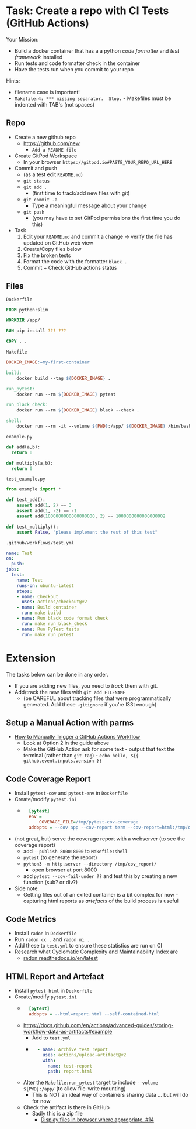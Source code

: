 Task: Create a repo with CI Tests (GitHub Actions)
=================================

Your Mission:
* Build a docker container that has a a python _code formatter_ and _test framework_ installed
* Run tests and code formatter check in the container
* Have the tests run when you commit to your repo


Hints:
* filename case is important!
* `Makefile:4: *** missing separator.  Stop.` - Makefiles must be indented with TAB's (not spaces)


Repo
----

* Create a new github repo
    * https://github.com/new
        * `Add a README file`
* Create GitPod Workspace
    * In your browser `https://gitpod.io#PASTE_YOUR_REPO_URL_HERE`
* Commit and push
    * (as a test edit `README.md`)
    * `git status`
    * `git add .` 
        * (first time to track/add new files with git)
    * `git commit -a`
        * Type a meaningful message about your change
    * `git push`
        * (you may have to set GitPod permissions the first time you do this)
* Task
    1. Edit your `README.md` and commit a change -> verify the file has updated on GitHub web view
    2. Create/Copy files below
    3. Fix the broken tests
    4. Format the code with the formatter `black .`
    5. Commit + Check GitHub actions status


Files
-----

`Dockerfile`
```Dockerfile
FROM python:slim

WORKDIR /app/

RUN pip install ??? ???

COPY . .
```

`Makefile`
```Makefile
DOCKER_IMAGE:=my-first-container

build:
	docker build --tag ${DOCKER_IMAGE} .

run_pytest:
	docker run --rm ${DOCKER_IMAGE} pytest

run_black_check:
	docker run --rm ${DOCKER_IMAGE} black --check .

shell:
	docker run --rm -it --volume ${PWD}:/app/ ${DOCKER_IMAGE} /bin/bash
```

`example.py`
```python
def add(a,b):
  return 0

def multiply(a,b):
  return 0
```

`test_example.py`
```python
from example import *

def test_add():
    assert add(1, 2) == 3
    assert add(1, -2) == -1
    assert add(1000000000000000000, 2) == 1000000000000000002

def test_multiply():
    assert False, "please implement the rest of this test"
```

`.github/workflows/test.yml`
```yml
name: Test
on:
  push:
jobs:
  test:
    name: Test
    runs-on: ubuntu-latest
    steps:
    - name: Checkout
      uses: actions/checkout@v2
    - name: Build container
      run: make build
    - name: Run black code format check
      run: make run_black_check
    - name: Run PyTest tests
      run: make run_pytest
```


Extension
=========

The tasks below can be done in any order.

* If you are adding new files, you need to _track_ them with git.
* Add/track the new files with `git add FILENAME` 
    * (be CAREFUL about tracking files that were programmatically generated. Add these `.gitignore` if you're l33t enough)


Setup a Manual Action with parms
--------------------------------

* [How to Manually Trigger a GitHub Actions Workflow](https://levelup.gitconnected.com/how-to-manually-trigger-a-github-actions-workflow-4712542f1960)
    * Look at Option 2 in the guide above
    * Make the GitHub Action ask for some text - output that text the terminal (rather than `git tag`) - `echo hello, ${{ github.event.inputs.version }}`


Code Coverage Report
--------------------

* Install `pytest-cov` and `pytest-env` in `Dockerfile`
* Create/modify `pytest.ini`
    * ```ini
        [pytest]
        env =
            COVERAGE_FILE=/tmp/pytest-cov.coverage
        addopts = --cov app --cov-report term --cov-report=html:/tmp/cov_report
        ```
* (not great, but) serve the coverage report with a webserver (to see the coverage report)
    * add `--publish 8000:8000` to `Makefile:shell`
    * `pytest` (to generate the report)
    * `python3 -m http.server --directory /tmp/cov_report/`
        * open browser at port 8000
    * add `pytest --cov-fail-under ??` and test this by creating a new function (sub? or div?)
* Side note:
    * Getting files out of an exited container is a bit complex for now - capturing html reports as _artefacts_ of the build process is useful


Code Metrics
------------

* Install `radon` in `Dockerfile`
* Run `radon cc .` and `radon mi .`
* Add these to `test.yml` to ensure these statistics are run on CI
* Research what Cyclomatic Complexity and Maintainability Index are
    * [radon.readthedocs.io/en/latest](https://radon.readthedocs.io/en/latest/)


HTML Report and Artefact
------------------------

* Install `pytest-html` in `Dockerfile`
* Create/modify `pytest.ini`
    * ```ini
        [pytest]
        addopts = --html=report.html --self-contained-html
        ```
    * https://docs.github.com/en/actions/advanced-guides/storing-workflow-data-as-artifacts#example
        * Add to `test.yml`
        * ```yml
            - name: Archive test report
              uses: actions/upload-artifact@v2
              with:
                name: test-report
                path: report.html
            ```
    * Alter the `Makefile:run_pytest` target to include `--volume ${PWD}:/app/` (to allow file-write mounting)
        * This is NOT an ideal way of containers sharing data ... but will do for now
    * Check the artifact is there in GitHub
        * Sadly this is a zip file
            * [Display files in browser where appropriate. #14](https://github.com/actions/upload-artifact/issues/14)

